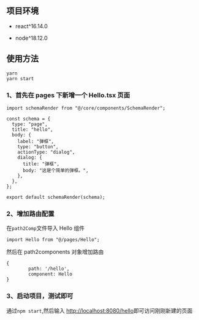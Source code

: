 ## 项目环境

- react^16.14.0

- node^18.12.0

## 使用方法

```
yarn
yarn start
```

### 1、首先在 pages 下新增一个 Hello.tsx 页面

```tsx
import schemaRender from "@/core/components/SchemaRender";

const schema = {
  type: "page",
  title: "hello",
  body: {
    label: "弹框",
    type: "button",
    actionType: "dialog",
    dialog: {
      title: "弹框",
      body: "这是个简单的弹框。",
    },
  },
};

export default schemaRender(schema);
```

### 2、增加路由配置

在`path2Comp`文件导入 Hello 组件

```tsx
import Hello from "@/pages/Hello";
```

然后在 path2components 对象增加路由

```
{
        path: '/hello',
        component: Hello
}
```

### 3、启动项目，测试即可

通过`npm start`,然后输入
[http://localhost:8080/hello](http://localhost:8080/hello)即可访问刚刚新建的页面
